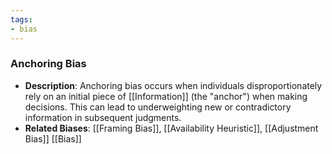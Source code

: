 ```yaml
---
tags:
- bias
---
```


### **Anchoring Bias**

- **Description**: Anchoring bias occurs when individuals disproportionately rely on an initial piece of [[Information]] (the "anchor") when making decisions. This can lead to underweighting new or contradictory information in subsequent judgments.
- **Related Biases**: [[Framing Bias]], [[Availability Heuristic]], [[Adjustment Bias]]  [[Bias]]

